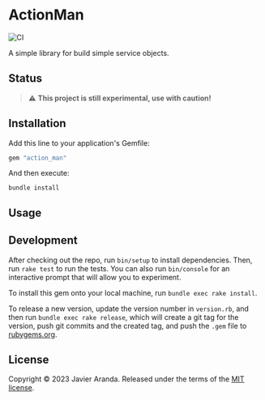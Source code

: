 # ActionMan

![CI](https://github.com/javierav/action_man/workflows/CI/badge.svg)

A simple library for build simple service objects.

## Status

> :warning: **This project is still experimental, use with caution!**

## Installation

Add this line to your application's Gemfile:

```ruby
gem "action_man"
```

And then execute:

```shell
bundle install
```

## Usage

## Development

After checking out the repo, run `bin/setup` to install dependencies. Then, run `rake test` to run the tests.
You can also run `bin/console` for an interactive prompt that will allow you to experiment.

To install this gem onto your local machine, run `bundle exec rake install`.

To release a new version, update the version number in `version.rb`, and then run `bundle exec rake release`,
which will create a git tag for the version, push git commits and the created tag, and push the `.gem` file to
[rubygems.org](https://rubygems.org).

## License

Copyright © 2023 Javier Aranda. Released under the terms of the [MIT license](LICENSE).
